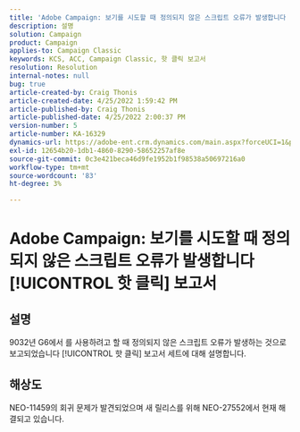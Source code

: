 ```yaml
---
title: 'Adobe Campaign: 보기를 시도할 때 정의되지 않은 스크립트 오류가 발생합니다 [!UICONTROL 핫 클릭] 보고서'
description: 설명
solution: Campaign
product: Campaign
applies-to: Campaign Classic
keywords: KCS, ACC, Campaign Classic, 핫 클릭 보고서
resolution: Resolution
internal-notes: null
bug: true
article-created-by: Craig Thonis
article-created-date: 4/25/2022 1:59:42 PM
article-published-by: Craig Thonis
article-published-date: 4/25/2022 2:00:37 PM
version-number: 5
article-number: KA-16329
dynamics-url: https://adobe-ent.crm.dynamics.com/main.aspx?forceUCI=1&pagetype=entityrecord&etn=knowledgearticle&id=deb088ee-9fc4-ec11-a7b6-0022480a1ec2
exl-id: 12654b20-1db1-4860-8290-58652257af8e
source-git-commit: 0c3e421beca46d9fe1952b1f98538a50697216a0
workflow-type: tm+mt
source-wordcount: '83'
ht-degree: 3%

---
```


# Adobe Campaign: 보기를 시도할 때 정의되지 않은 스크립트 오류가 발생합니다 [!UICONTROL 핫 클릭] 보고서

## 설명


9032년 G6에서 를 사용하려고 할 때 정의되지 않은 스크립트 오류가 발생하는 것으로 보고되었습니다 [!UICONTROL 핫 클릭] 보고서 세트에 대해 설명합니다.


## 해상도


NEO-11459의 회귀 문제가 발견되었으며 새 릴리스를 위해 NEO-27552에서 현재 해결되고 있습니다.
